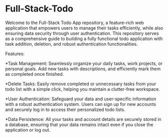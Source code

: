 # Full-Stack-Todo
Welcome to the Full-Stack Todo App repository, a feature-rich web application that empowers users to manage their tasks efficiently, while also ensuring data security through user authentication. This repository serves as a comprehensive guide to building a fully functional todo application with task addition, deletion, and robust authentication functionalities.

Features:

*Task Management: Seamlessly organize your daily tasks, work projects, or personal goals. Add new tasks with  descriptions, and efficiently mark them as completed once finished.

*Delete Tasks: Easily remove completed or unnecessary tasks from your todo list with a simple click, helping you maintain a clutter-free workspace.

*User Authentication: Safeguard your data and user-specific information with a robust authentication system. Users can sign up for new accounts and securely log in to access their personalized todo lists.

*Data Persistence: All your tasks and account details are securely stored in a database, ensuring that your data remains intact even if you close the application or log out.
